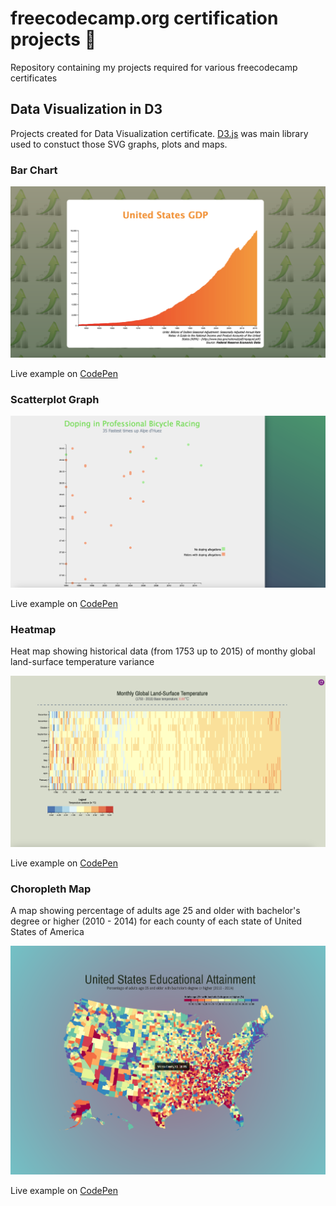 # freecodecamp.org certification projects 🔨

Repository containing my projects required for various freecodecamp certificates

## Data Visualization in D3

Projects created for Data Visualization certificate. [D3.js](https://d3js.org/) was main library used to constuct those SVG graphs, plots and maps. 

### Bar Chart

![Bar chart graph](./data-visualization-d3/assets/01-bar-graph.png)

Live example on [CodePen](https://codepen.io/philip-bjern/pen/YzBjxpo)

### Scatterplot Graph

![Scatterplot Graph](./data-visualization-d3/assets/02-scatterplot.png)

Live example on [CodePen](https://codepen.io/philip-bjern/pen/KKJBZpa)

### Heatmap

Heat map showing historical data (from 1753 up to 2015) of monthy global land-surface temperature variance

![Heatmap](./data-visualization-d3/assets/03-heatmap.png)

Live example on [CodePen](https://codepen.io/philip-bjern/pen/rNPZadv)

### Choropleth Map

A map showing percentage of adults age 25 and older with bachelor's degree or higher (2010 - 2014) for each county of each state of United States of America

![Choropleth Map](./data-visualization-d3/assets/04-choropleth-map.png)

Live example on [CodePen](https://codepen.io/philip-bjern/pen/WNPaOvg)